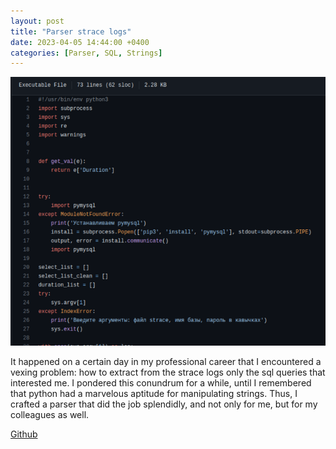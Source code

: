 ```yaml
---
layout: post
title: "Parser strace logs"
date: 2023-04-05 14:44:00 +0400
categories: [Parser, SQL, Strings]
---
```


<!-- ![Screenshot.png](/static/images/strace_parser.png) -->
<picture>
  <source media="(max-width: 375px)" srcset="/static/images/strace_parser-375w.png">
  <source media="(max-width: 640px)" srcset="/static/images/strace_parser.png">
  <img src="/static/images/strace_parser.png" alt="Screenshot">
</picture>

It happened on a certain day in my professional career that I encountered a vexing problem: how to extract from the strace logs only the sql queries that interested me. I pondered this conundrum for a while, until I remembered that python had a marvelous aptitude for manipulating strings. Thus, I crafted a parser that did the job splendidly, and not only for me, but for my colleagues as well.


[Github](https://github.com/ta0ma0/strace_sql_parse2)
